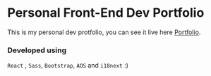 # Personal Front-End Dev Portfolio

This is my personal dev protfolio, you can see it live here [Portfolio](https://thesoftmoon.github.io/dev-personal-portfolio/).

###  Developed using

`React` , `Sass`, `Bootstrap`, `AOS` and `i18next` :)